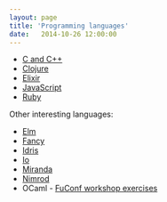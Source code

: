 ```yaml
---
layout: page
title: 'Programming languages'
date:   2014-10-26 12:00:00
---
```


* [C and C++](/notes/lang/c/)
* [Clojure](/notes/lang/clojure/)
* [Elixir](/notes/lang/elixir/)
* [JavaScript](/notes/lang/js/)
* [Ruby](/notes/lang/ruby/)

Other interesting languages:

* [Elm](http://elm-lang.org/)
* [Fancy](http://www.fancy-lang.org/)
* [Idris](http://www.idris-lang.org/example/)
* [Io](http://iolanguage.org/scm/io/docs/IoGuide.html)
* [Miranda](http://miranda.org.uk/)
* [Nimrod](http://nimrod-lang.org/documentation.html)
* OCaml - [FuConf workshop exercises](http://gazagnaire.org/fuconf14/)
